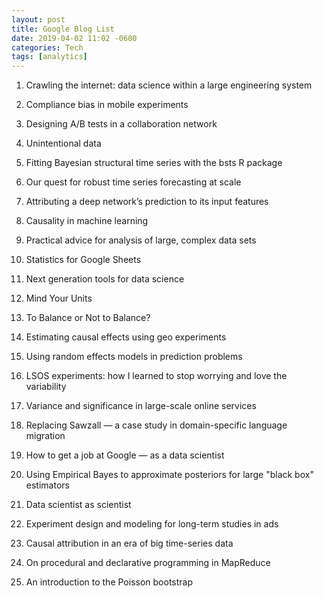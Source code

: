```yaml
---
layout: post
title: Google Blog List
date: 2019-04-02 11:02 -0600
categories: Tech
tags: [analytics]
---
```



1. Crawling the internet: data science within a large engineering system

2. Compliance bias in mobile experiments

3. Designing A/B tests in a collaboration network

4. Unintentional data

5. Fitting Bayesian structural time series with the bsts R package

6. Our quest for robust time series forecasting at scale

7. Attributing a deep network’s prediction to its input features

8. Causality in machine learning

9. Practical advice for analysis of large, complex data sets


10. Statistics for Google Sheets

11. Next generation tools for data science


12. Mind Your Units

13. To Balance or Not to Balance?

14. Estimating causal effects using geo experiments

15. Using random effects models in prediction problems

16. LSOS experiments: how I learned to stop worrying and love the variability

17. Variance and significance in large-scale online services

18. Replacing Sawzall — a case study in domain-specific language migration

19. How to get a job at Google — as a data scientist

20. Using Empirical Bayes to approximate posteriors for large "black box" estimators

21. Data scientist as scientist

22. Experiment design and modeling for long-term studies in ads

23. Causal attribution in an era of big time-series data

24. On procedural and declarative programming in MapReduce

25. An introduction to the Poisson bootstrap
